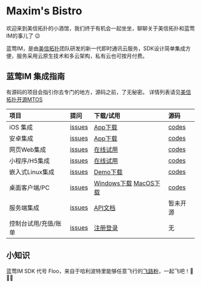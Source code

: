 # Maxim's Bistro
欢迎来到美信拓扑的小酒馆，我们终于有机会一起坐坐，聊聊关于美信拓扑和蓝莺IM的事儿了 :wink:

蓝莺IM，是由[美信拓扑](https://www.maximtop.com/)团队研发的新一代即时通讯云服务，SDK设计简单集成方便，服务采用云原生技术和多云架构，私有云也可按月付费。

## 蓝莺IM 集成指南
有源码的项目会指引你去专门的地方，源码之前，了无秘密。 详情列表请见[美信拓扑开源MTOS](美信拓扑开源MTOS.md)

| 项目 | 提问 | 下载/试用 | 源码 | 
| :--- | :--- | :--- | :--- | 
| iOS 集成 | [issues](https://github.com/maxim-top/maxim-ios/issues) | [App下载](https://www.maximtop.com/qrcode/) | [codes](https://github.com/maxim-top/maxim-ios/issues) |
| 安卓集成 | [issues](https://github.com/maxim-top/maxim-android/issues) | [App下载](https://www.maximtop.com/qrcode/) | [codes](https://github.com/maxim-top/maxim-android/issues) |
| 网页Web集成 | [issues](https://github.com/maxim-top/maxim-web/issues) | [在线试用](https://chat.maximtop.com/) | [codes](https://github.com/maxim-top/maxim-web/issues) |
| 小程序/H5集成 | [issues](https://github.com/maxim-top/maxim-uniapp/issues) | [在线试用](https://chat-h5.maximtop.com/) | [codes](https://github.com/maxim-top/maxim-uniapp/issues) |
| 嵌入式Linux集成 | [issues](https://github.com/maxim-top/maxim-embedded/issues) | [Demo下载](https://www.maximtop.com/qrcode/) | [codes](https://github.com/maxim-top/maxim-embedded/issues) |
| 桌面客户端/PC | [issues](https://github.com/maxim-top/maxim-pc/issues) | [Windows下载](https://package.maximtop.com/美信拓扑IM-2.9.9.win.exe) [MacOS下载](https://package.maximtop.com/美信拓扑IM-2.9.9.dmg) | [codes](https://github.com/maxim-top/maxim-pc/issues) |
| 服务端集成 | [issues](https://github.com/maxim-top/maxim-bistro/issues) | [API文档](https://www.maximtop.com/docs/api/) | 暂未开源 |
| 控制台试用/充值/账单 | [issues](https://github.com/maxim-top/maxim-bistro/issues) | [注册登录](https://console.maximtop.com/) | 无 |

## 小知识

蓝莺IM SDK 代号 Floo，来自于哈利波特里能够任意飞行的[飞路粉](https://www.wizardingworld.com/writing-by-jk-rowling/floo-powder)，一起飞吧！🚀🚀🚀

